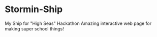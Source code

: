 # Stormin-Ship
My Ship for "High Seas" Hackathon
Amazing interactive web page for making super school things!
